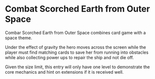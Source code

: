 # Combat Scorched Earth from Outer Space

Combar Scorched Earth from Outer Space combines card game with a space theme.

Under the effect of gravity the hero moves across the screen while the player
must find matching cards to save her from running into obstacles while also
collecting power ups to repair the ship and not die off.

Given the size limit, this entry will only have one level to demonstrate
the core mechanics and hint on extensions if it is received well.
